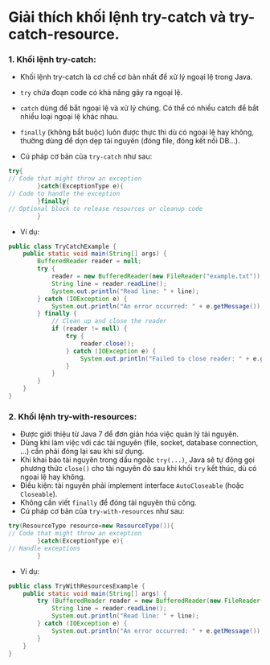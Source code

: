 # Giải thích khối lệnh try-catch và try-catch-resource.

### 1. Khối lệnh try-catch:

- Khối lệnh try-catch là cơ chế cơ bản nhất để xử lý ngoại lệ trong Java.
- `try` chứa đoạn code có khả năng gây ra ngoại lệ.
- `catch` dùng để bắt ngoại lệ và xử lý chúng. Có thể có nhiều catch để bắt nhiều loại ngoại lệ khác nhau.
- `finally` (không bắt buộc) luôn được thực thi dù có ngoại lệ hay không, thường dùng để dọn dẹp tài nguyên (đóng file,
  đóng kết nối DB...).

- Cú pháp cơ bản của `try-catch` như sau:

```java
try{
// Code that might throw an exception
        }catch(ExceptionType e){
// Code to handle the exception
        }finally{
// Optional block to release resources or cleanup code
        }

```

- Ví dụ:

```java
public class TryCatchExample {
    public static void main(String[] args) {
        BufferedReader reader = null;
        try {
            reader = new BufferedReader(new FileReader("example.txt"));
            String line = reader.readLine();
            System.out.println("Read line: " + line);
        } catch (IOException e) {
            System.out.println("An error occurred: " + e.getMessage());
        } finally {
            // Clean up and close the reader
            if (reader != null) {
                try {
                    reader.close();
                } catch (IOException e) {
                    System.out.println("Failed to close reader: " + e.getMessage());
                }
            }
        }
    }
}
```

### 2. Khối lệnh try-with-resources:

- Được giới thiệu từ Java 7 để đơn giản hóa việc quản lý tài nguyên.
- Dùng khi làm việc với các tài nguyên (file, socket, database connection, …) cần phải đóng lại sau khi sử dụng.
- Khi khai báo tài nguyên trong dấu ngoặc `try(...)`, Java sẽ tự động gọi phương thức `close()` cho tài nguyên đó sau
  khi
  khối `try` kết thúc, dù có ngoại lệ hay không.
- Điều kiện: tài nguyên phải implement interface `AutoCloseable` (hoặc `Closeable`).
- Không cần viết `finally` để đóng tài nguyên thủ công.
- Cú pháp cơ bản của `try-with-resources` như sau:

```java
try(ResourceType resource=new ResourceType()){
// Code that might throw an exception
        }catch(ExceptionType e){
// Handle exceptions
        }
```

- Ví dụ:

```java
public class TryWithResourcesExample {
    public static void main(String[] args) {
        try (BufferedReader reader = new BufferedReader(new FileReader("example.txt"))) {
            String line = reader.readLine();
            System.out.println("Read line: " + line);
        } catch (IOException e) {
            System.out.println("An error occurred: " + e.getMessage());
        }
    }
}
```
